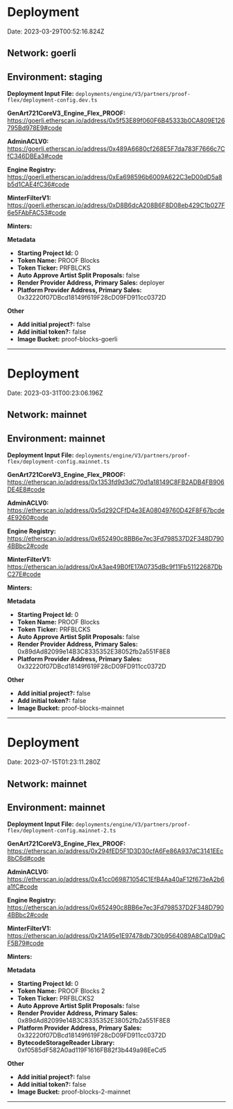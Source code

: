 
# Deployment

Date: 2023-03-29T00:52:16.824Z

## **Network:** goerli

## **Environment:** staging

**Deployment Input File:** `deployments/engine/V3/partners/proof-flex/deployment-config.dev.ts`

**GenArt721CoreV3_Engine_Flex_PROOF:** https://goerli.etherscan.io/address/0x5f53E89f060F6B45333b0CA809E126795Bd978E9#code

**AdminACLV0:** https://goerli.etherscan.io/address/0x489A6680cf268E5F7da783F7666c7CfC346DBEa3#code

**Engine Registry:** https://goerli.etherscan.io/address/0xEa698596b6009A622C3eD00dD5a8b5d1CAE4fC36#code

**MinterFilterV1:** https://goerli.etherscan.io/address/0xD8B6dcA208B6F8D08eb429C1b027F6e5FAbFAC53#code

**Minters:**



**Metadata**

- **Starting Project Id:** 0
- **Token Name:** PROOF Blocks
- **Token Ticker:** PRFBLCKS
- **Auto Approve Artist Split Proposals:** false
- **Render Provider Address, Primary Sales:** deployer
- **Platform Provider Address, Primary Sales:** 0x32220f07DBcd18149f619F28cD09FD911cc0372D

**Other**

- **Add initial project?:** false
- **Add initial token?:** false
- **Image Bucket:** proof-blocks-goerli

---


# Deployment

Date: 2023-03-31T00:23:06.196Z

## **Network:** mainnet

## **Environment:** mainnet

**Deployment Input File:** `deployments/engine/V3/partners/proof-flex/deployment-config.mainnet.ts`

**GenArt721CoreV3_Engine_Flex_PROOF:** https://etherscan.io/address/0x1353fd9d3dC70d1a18149C8FB2ADB4FB906DE4E8#code

**AdminACLV0:** https://etherscan.io/address/0x5d292CFfD4e3EA08049760D42F8F67bcde4E9260#code

**Engine Registry:** https://etherscan.io/address/0x652490c8BB6e7ec3Fd798537D2F348D7904BBbc2#code

**MinterFilterV1:** https://etherscan.io/address/0xA3ae49B0fE17A0735dBc9f11Fb51122687DbC27E#code

**Minters:**



**Metadata**

- **Starting Project Id:** 0
- **Token Name:** PROOF Blocks
- **Token Ticker:** PRFBLCKS
- **Auto Approve Artist Split Proposals:** false
- **Render Provider Address, Primary Sales:** 0x89dAd82099e14B3C8335352E38052fb2a551F8E8
- **Platform Provider Address, Primary Sales:** 0x32220f07DBcd18149f619F28cD09FD911cc0372D

**Other**

- **Add initial project?:** false
- **Add initial token?:** false
- **Image Bucket:** proof-blocks-mainnet

---


# Deployment

Date: 2023-07-15T01:23:11.280Z

## **Network:** mainnet

## **Environment:** mainnet

**Deployment Input File:** `deployments/engine/V3/partners/proof-flex/deployment-config.mainnet-2.ts`

**GenArt721CoreV3_Engine_Flex_PROOF:** https://etherscan.io/address/0x294fED5F1D3D30cfA6Fe86A937dC3141EEc8bC6d#code

**AdminACLV0:** https://etherscan.io/address/0x41cc069871054C1EfB4Aa40aF12f673eA2b6a1fC#code

**Engine Registry:** https://etherscan.io/address/0x652490c8BB6e7ec3Fd798537D2F348D7904BBbc2#code

**MinterFilterV1:** https://etherscan.io/address/0x21A95e1E97478db730b9564089A8Ca1D9aCF5B79#code

**Minters:**



**Metadata**

- **Starting Project Id:** 0
- **Token Name:** PROOF Blocks 2
- **Token Ticker:** PRFBLCKS2
- **Auto Approve Artist Split Proposals:** false
- **Render Provider Address, Primary Sales:** 0x89dAd82099e14B3C8335352E38052fb2a551F8E8
- **Platform Provider Address, Primary Sales:** 0x32220f07DBcd18149f619F28cD09FD911cc0372D
- **BytecodeStorageReader Library:** 0xf0585dF582A0ad119F1616FB82f3b449a98EeCd5

**Other**

- **Add initial project?:** false
- **Add initial token?:** false
- **Image Bucket:** proof-blocks-2-mainnet

---

